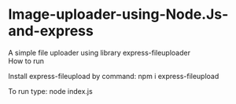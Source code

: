 # Image-uploader-using-Node.Js-and-express
A simple file uploader using library express-fileuploader
<br>How to run<br>

Install express-fileupload by command: npm i express-fileupload<br>

To run type: node index.js
